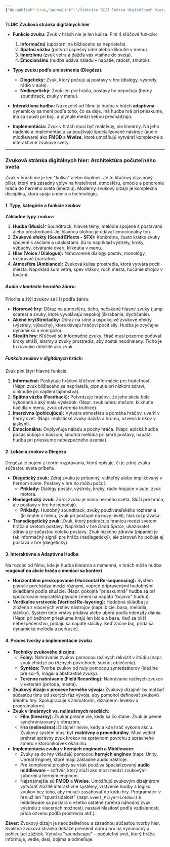 ```yaml
---
{"dg-publish":true,"permalink":"/Štátnice BC/3 Teória digitálnych hier/29 Zvuková stránka digitálnych hier/","created":"2025-06-21T00:00:40.129+02:00","updated":"2025-06-28T19:47:39.946+02:00"}
---
```


**TLDR: Zvuková stránka digitálnych hier**

- **Funkcie zvuku:** Zvuk v hrách nie je len kulisa. Plní 4 kľúčové funkcie:
    
    1. **Informačnú** (upozorní na blížiaceho sa nepriateľa).
    2. **Spätnú väzbu** (potvrdí úspešný úder alebo kliknutie v menu).
    3. **Imerzívnu** (zvuk vetra a dažďa vás vtiahne do sveta).
    4. **Emocionálnu** (hudba udáva náladu – napätie, radosť, smútok).
- **Typy zvuku podľa umiestnenia (Diegéza):**
    
    - **Diegetický:** Zvuk, ktorý počujú aj postavy v hre (dialógy, výstrely, rádio v aute).
    - **Nediegetický:** Zvuk len pre hráča, postavy ho nepočujú (herný soundtrack, zvuky v menu).
- **Interaktívna hudba:** Na rozdiel od filmu je hudba v hrách **adaptívna** – dynamicky sa mení podľa toho, čo sa deje. Iná hudba hrá pri prieskume, iná sa spustí pri boji, a plynule medzi sebou prechádzajú.
    
- **Implementácia:** Zvuk v hrách musí byť reaktívny, nie lineárny. Na jeho riadenie a implementáciu sa používajú špecializované nástroje (audio middleware) ako **FMOD** a **Wwise**, ktoré umožňujú vytvárať komplexné a interaktívne zvukové svety.

---

### **Zvuková stránka digitálnych hier: Architektúra počuteľného sveta**

Zvuk v hrách nie je len "kulisa" alebo doplnok. Je to kľúčový dizajnový pilier, ktorý má zásadný vplyv na hrateľnosť, atmosféru, emócie a ponorenie hráča do herného sveta (imerziu). Moderný zvukový dizajn je komplexná disciplína, ktorá spája umenie a technológiu.

#### **1. Typy, kategórie a funkcie zvukov**

**Základné typy zvukov:**

1. **Hudba (Music):** Soundtrack, hlavné témy, melódie spojené s postavami alebo prostrediami. Jej hlavnou úlohou je udávať emocionálny tón.
2. **Zvukové efekty (Sound Effects - SFX):** Konkrétne, často krátke zvuky spojené s akciami a udalosťami. Sú to napríklad výstrely, kroky, výbuchy, otváranie dverí, kliknutia v menu.
3. **Hlas (Voice / Dialogue):** Nahovorené dialógy postáv, monológy, rozprávač (narrator).
4. **Atmosféra (Ambiance):** Zvuková kulisa prostredia, ktorá vytvára pocit miesta. Napríklad šum vetra, spev vtákov, ruch mesta, hučanie strojov v továrni.

##### Audio v kontexte herného žánru:

Priorita a štýl zvukov sa líši podľa žánru:

- **Hororové hry:** Dôraz na atmosféru, ticho, nečakané hlasné zvuky (jump scares) a zvuky, ktoré vyvolávajú nepokoj (škrabanie, dychčanie).
- **Akčné hry/Strieľačky:** Dôraz na silné a uspokojivé zvukové efekty (výstrely, výbuchy), ktoré dávajú hráčovi pocit sily. Hudba je zvyčajne dynamická a energická.
- **Stealth hry:** Kľúčové sú informačné zvuky. Hráč musí pozorne počúvať kroky stráží, alarmy a zvuky prostredia, aby zostal neodhalený. Ticho je tu rovnako dôležité ako zvuk.

##### Funkcie zvukov v digitálnych hrách:

Zvuk plní štyri hlavné funkcie:

1. **Informačná:** Poskytuje hráčovi kľúčové informácie pre hrateľnosť. (Napr. zvuk blížiaceho sa nepriateľa, pípnutie pri nízkom zdraví, cinknutie pri nájdení tajomstva).
2. **Spätná väzba (Feedback):** Potvrdzuje hráčovi, že jeho akcia bola vykonaná a aký mala výsledok. (Napr. zvuk úderu mečom, kliknutie tlačidla v menu, zvuk otvorenia truhlice).
3. **Imerzívna (pohlcujúca):** Vytvára atmosféru a pomáha hráčovi uveriť v herný svet. (Napr. realistické zvuky dažďa a hromu, ozvena krokov v jaskyni).
4. **Emocionálna:** Ovplyvňuje náladu a pocity hráča. (Napr. epická hudba počas súboja s bossom, smutná melódia pri smrti postavy, napätá hudba pri prieskume nebezpečného územia).

#### **2. Lokácia zvukov a Diegéza**

Diegéza je pojem z teórie rozprávania, ktorý opisuje, či je zdroj zvuku súčasťou sveta príbehu.

- **Diegetický zvuk:** Zdroj zvuku je prítomný, viditeľný alebo implikovaný v hernom svete. Postavy v hre ho môžu počuť.
    - **Príklady:** Dialógy postáv, výstrely, kroky, rádio hrajúce v aute, zvuk motora.
- **Nediegetický zvuk:** Zdroj zvuku je mimo herného sveta. Slúži pre hráča, ale postavy v hre ho nepočujú.
    - **Príklady:** Hudobný soundtrack, zvuky používateľského rozhrania (kliknutie v menu, zvuk pri postupe na nový level), hlas rozprávača.
- **Transdiegetický zvuk:** Zvuk, ktorý prekračuje hranicu medzi svetom hráča a svetom postavy. Napríklad v hre _Dead Space_, ukazovateľ zdravia je súčasťou obleku postavy. Zvuk nízkeho zdravia (pípanie) je tak informačný signál pre hráča (nediegetický), ale zároveň ho počuje aj postava v hre (diegetický).

#### **3. Interaktívna a Adaptívna Hudba**

Na rozdiel od filmu, kde je hudba lineárna a nemenná, v hrách môže hudba **reagovať na akcie hráča a meniaci sa kontext**.

- **Horizontálne preskupovanie (Horizontal Re-sequencing):** Systém plynule prechádza medzi rôznymi, vopred pripravenými hudobnými skladbami podľa situácie. (Napr. pokojná "prieskumná" hudba sa pri spozorovaní nepriateľa plynule zmení na napätú "bojovú" hudbu).
- **Vertikálne vrstvenie (Vertical Re-layering):** Hudobná skladba je zložená z viacerých vrstiev nástrojov (napr. bicie, basa, melódia, sláčiky). Systém tieto vrstvy pridáva alebo uberá podľa intenzity diania. (Napr. pri bežnom prieskume hrajú len bicie a basa. Keď sa blíži nebezpečenstvo, pridajú sa napäté sláčiky. Keď začne boj, pridá sa dynamická melódia a perkusie).

#### **4. Proces tvorby a implementácie zvuku**

- **Techniky zvukového dizajnu:**
    - **Foley:** Nahrávanie zvukov pomocou reálnych rekvizít v štúdiu (napr. zvuk chôdze po rôznych povrchoch, šuchot oblečenia).
    - **Syntéza:** Tvorba zvukov od nuly pomocou syntetizátorov (ideálne pre sci-fi, mágiu a abstraktné zvuky).
    - **Terénne nahrávanie (Field Recording):** Nahrávanie reálnych zvukov v exteriéri (príroda, mestá).
- **Zvukový dizajn v procese herného vývoja:** Zvukový dizajnér by mal byť súčasťou tímu od skorých fáz vývoja, aby pomohol definovať zvukovú identitu hry. Spolupracuje s animátormi, dizajnérmi levelov a programátormi.
- **Zvuk v lineárnych vs. nelineárnych médiách:**
    - **Film (lineárny):** Zvukár presne vie, kedy sa čo stane. Zvuk je pevne synchronizovaný s obrazom.
    - **Hra (nelineárna):** Dizajnér nevie, kedy a kde hráč vykoná akciu. Zvukový systém musí byť **reaktívny a procedurálny**. Musí vedieť prehrať správny zvuk krokov na správnom povrchu z správneho smeru v ktoromkoľvek okamihu.
- **Implementácia zvuku v herných enginoch a Middleware:**
    - Zvuky sa do hry vkladajú pomocou **herných enginov** (napr. Unity, Unreal Engine), ktoré majú základné audio nástroje.
    - Pre komplexné projekty sa však používa špecializovaný **audio middleware** – softvér, ktorý slúži ako most medzi zvukovými súbormi a herným enginom.
    - Najznámejšie sú **FMOD** a **Wwise**. Umožňujú zvukovým dizajnérom vytvárať zložité interaktívne systémy, vrstvenie hudby a logiku zvukov bez toho, aby museli zasahovať do kódu hry. Programátor v hre už len "spustí udalosť" (napr. `Event_PlayerFiredGun`) a middleware sa postará o všetko ostatné (prehrá náhodný zvuk výstrelu z viacerých možností, nastaví hlasitosť podľa vzdialenosti, pridá ozvenu podľa prostredia atď.).

**Záver:** Zvukový dizajn je neoddeliteľnou a zásadnou súčasťou tvorby hier. Kvalitná zvuková stránka dokáže premeniť dobrú hru na výnimočný a pohlcujúci zážitok. Vytvára "soundscape" – počuteľný svet, ktorý hráča informuje, vedie, desí, dojíma a odmeňuje.